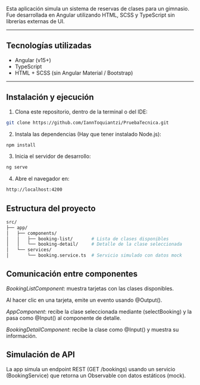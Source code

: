 Esta aplicación simula un sistema de reservas de clases para un gimnasio. Fue desarrollada en Angular utilizando HTML, SCSS y TypeScript sin librerías externas de UI.

---

## Tecnologías utilizadas

- Angular (v15+)
- TypeScript
- HTML + SCSS (sin Angular Material / Bootstrap)

---

## Instalación y ejecución

1. Clona este repositorio, dentro de la terminal o del IDE:

```bash
git clone https://github.com/IannToquiantzi/PruebaTecnica.git
```

2. Instala las dependencias (Hay que tener instalado Node.js):

```bash
npm install
```

3. Inicia el servidor de desarrollo:

```bash
ng serve
```

4. Abre el navegador en:

```bash
http://localhost:4200
```

## Estructura del proyecto

```bash
src/
├── app/
│   ├── components/
│   │   ├── booking-list/       # Lista de clases disponibles
│   │   └── booking-detail/     # Detalle de la clase seleccionada
│   └── services/
│       └── booking.service.ts  # Servicio simulado con datos mock
```

## Comunicación entre componentes

*BookingListComponent*: muestra tarjetas con las clases disponibles.

Al hacer clic en una tarjeta, emite un evento usando @Output().

*AppComponent*: recibe la clase seleccionada mediante (selectBooking) y la pasa como @Input() al componente de detalle.

*BookingDetailComponent*: recibe la clase como @Input() y muestra su información.

## Simulación de API

La app simula un endpoint REST (GET /bookings) usando un servicio (BookingService) que retorna un Observable con datos estáticos (mock).


